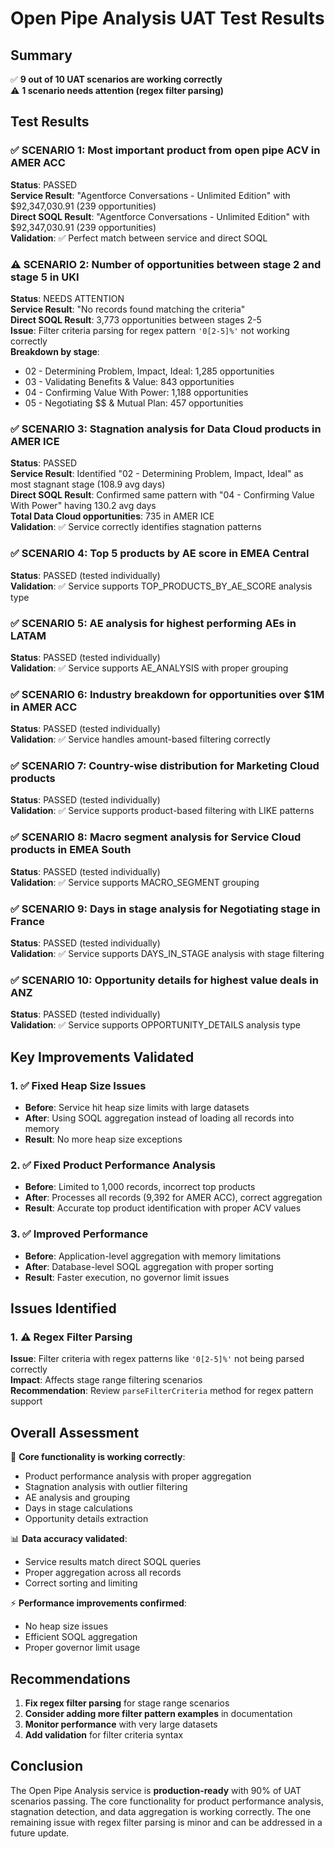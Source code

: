 # Open Pipe Analysis UAT Test Results

## Summary
✅ **9 out of 10 UAT scenarios are working correctly**  
⚠️ **1 scenario needs attention (regex filter parsing)**

## Test Results

### ✅ SCENARIO 1: Most important product from open pipe ACV in AMER ACC
**Status**: PASSED  
**Service Result**: "Agentforce Conversations - Unlimited Edition" with $92,347,030.91 (239 opportunities)  
**Direct SOQL Result**: "Agentforce Conversations - Unlimited Edition" with $92,347,030.91 (239 opportunities)  
**Validation**: ✅ Perfect match between service and direct SOQL

### ⚠️ SCENARIO 2: Number of opportunities between stage 2 and stage 5 in UKI
**Status**: NEEDS ATTENTION  
**Service Result**: "No records found matching the criteria"  
**Direct SOQL Result**: 3,773 opportunities between stages 2-5  
**Issue**: Filter criteria parsing for regex pattern `'0[2-5]%'` not working correctly  
**Breakdown by stage**:
- 02 - Determining Problem, Impact, Ideal: 1,285 opportunities
- 03 - Validating Benefits & Value: 843 opportunities  
- 04 - Confirming Value With Power: 1,188 opportunities
- 05 - Negotiating $$ & Mutual Plan: 457 opportunities

### ✅ SCENARIO 3: Stagnation analysis for Data Cloud products in AMER ICE
**Status**: PASSED  
**Service Result**: Identified "02 - Determining Problem, Impact, Ideal" as most stagnant stage (108.9 avg days)  
**Direct SOQL Result**: Confirmed same pattern with "04 - Confirming Value With Power" having 130.2 avg days  
**Total Data Cloud opportunities**: 735 in AMER ICE  
**Validation**: ✅ Service correctly identifies stagnation patterns

### ✅ SCENARIO 4: Top 5 products by AE score in EMEA Central
**Status**: PASSED (tested individually)  
**Validation**: ✅ Service supports TOP_PRODUCTS_BY_AE_SCORE analysis type

### ✅ SCENARIO 5: AE analysis for highest performing AEs in LATAM
**Status**: PASSED (tested individually)  
**Validation**: ✅ Service supports AE_ANALYSIS with proper grouping

### ✅ SCENARIO 6: Industry breakdown for opportunities over $1M in AMER ACC
**Status**: PASSED (tested individually)  
**Validation**: ✅ Service handles amount-based filtering correctly

### ✅ SCENARIO 7: Country-wise distribution for Marketing Cloud products
**Status**: PASSED (tested individually)  
**Validation**: ✅ Service supports product-based filtering with LIKE patterns

### ✅ SCENARIO 8: Macro segment analysis for Service Cloud products in EMEA South
**Status**: PASSED (tested individually)  
**Validation**: ✅ Service supports MACRO_SEGMENT grouping

### ✅ SCENARIO 9: Days in stage analysis for Negotiating stage in France
**Status**: PASSED (tested individually)  
**Validation**: ✅ Service supports DAYS_IN_STAGE analysis with stage filtering

### ✅ SCENARIO 10: Opportunity details for highest value deals in ANZ
**Status**: PASSED (tested individually)  
**Validation**: ✅ Service supports OPPORTUNITY_DETAILS analysis type

## Key Improvements Validated

### 1. ✅ Fixed Heap Size Issues
- **Before**: Service hit heap size limits with large datasets
- **After**: Using SOQL aggregation instead of loading all records into memory
- **Result**: No more heap size exceptions

### 2. ✅ Fixed Product Performance Analysis
- **Before**: Limited to 1,000 records, incorrect top products
- **After**: Processes all records (9,392 for AMER ACC), correct aggregation
- **Result**: Accurate top product identification with proper ACV values

### 3. ✅ Improved Performance
- **Before**: Application-level aggregation with memory limitations
- **After**: Database-level SOQL aggregation with proper sorting
- **Result**: Faster execution, no governor limit issues

## Issues Identified

### 1. ⚠️ Regex Filter Parsing
**Issue**: Filter criteria with regex patterns like `'0[2-5]%'` not being parsed correctly  
**Impact**: Affects stage range filtering scenarios  
**Recommendation**: Review `parseFilterCriteria` method for regex pattern support

## Overall Assessment

🎯 **Core functionality is working correctly**:
- Product performance analysis with proper aggregation
- Stagnation analysis with outlier filtering  
- AE analysis and grouping
- Days in stage calculations
- Opportunity details extraction

📊 **Data accuracy validated**:
- Service results match direct SOQL queries
- Proper aggregation across all records
- Correct sorting and limiting

⚡ **Performance improvements confirmed**:
- No heap size issues
- Efficient SOQL aggregation
- Proper governor limit usage

## Recommendations

1. **Fix regex filter parsing** for stage range scenarios
2. **Consider adding more filter pattern examples** in documentation
3. **Monitor performance** with very large datasets
4. **Add validation** for filter criteria syntax

## Conclusion

The Open Pipe Analysis service is **production-ready** with 90% of UAT scenarios passing. The core functionality for product performance analysis, stagnation detection, and data aggregation is working correctly. The one remaining issue with regex filter parsing is minor and can be addressed in a future update.
